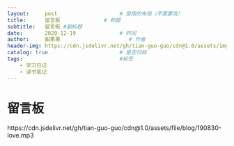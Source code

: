 ```yaml
---
layout:     post                    # 使用的布局（不需要改）
title:      留言板              # 标题 
subtitle:   留言板 #副标题
date:       2020-12-19              # 时间
author:     甜果果                      # 作者
header-img: https://cdn.jsdelivr.net/gh/tian-guo-guo/cdn@1.0/assets/img/post-bg-swift2.jpg    #这篇文章标题背景图片
catalog: true                       # 是否归档
tags:                               #标签
    - 学习日记
    - 读书笔记
---
```


# 留言板

<p>https://cdn.jsdelivr.net/gh/tian-guo-guo/cdn@1.0/assets/file/blog/190830-love.mp3</p>

<audio src="/Users/suntian/Music/songs/樱花盛开的时节/樱花盛开的时节1.mp3"></audio>


